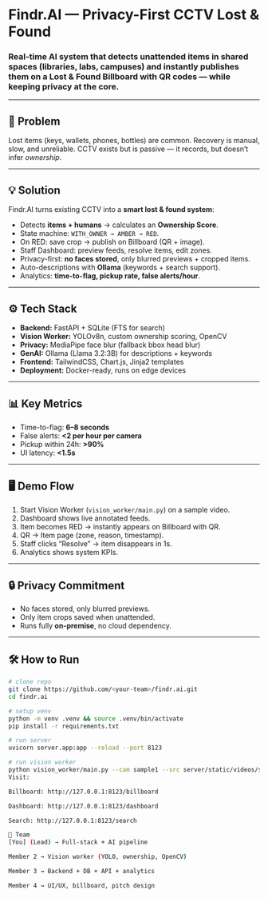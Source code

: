 # Findr.AI — Privacy-First CCTV Lost & Found

### Real-time AI system that detects unattended items in shared spaces (libraries, labs, campuses) and instantly publishes them on a Lost & Found Billboard with QR codes — while keeping privacy at the core.

---

## 🚀 Problem
Lost items (keys, wallets, phones, bottles) are common. Recovery is manual, slow, and unreliable. CCTV exists but is passive — it records, but doesn’t infer *ownership*.

---

## 💡 Solution
Findr.AI turns existing CCTV into a **smart lost & found system**:

- Detects **items + humans** → calculates an **Ownership Score**.
- State machine: `WITH_OWNER → AMBER → RED`.
- On RED: save crop → publish on Billboard (QR + image).
- Staff Dashboard: preview feeds, resolve items, edit zones.
- Privacy-first: **no faces stored**, only blurred previews + cropped items.
- Auto-descriptions with **Ollama** (keywords + search support).
- Analytics: **time-to-flag, pickup rate, false alerts/hour**.

---

## ⚙️ Tech Stack
- **Backend:** FastAPI + SQLite (FTS for search)
- **Vision Worker:** YOLOv8n, custom ownership scoring, OpenCV
- **Privacy:** MediaPipe face blur (fallback bbox head blur)
- **GenAI:** Ollama (Llama 3.2:3B) for descriptions + keywords
- **Frontend:** TailwindCSS, Chart.js, Jinja2 templates
- **Deployment:** Docker-ready, runs on edge devices

---

## 📊 Key Metrics
- Time-to-flag: **6–8 seconds**
- False alerts: **<2 per hour per camera**
- Pickup within 24h: **>90%**
- UI latency: **<1.5s**

---

## 🖥️ Demo Flow
1. Start Vision Worker (`vision_worker/main.py`) on a sample video.
2. Dashboard shows live annotated feeds.
3. Item becomes RED → instantly appears on Billboard with QR.
4. QR → Item page (zone, reason, timestamp).
5. Staff clicks “Resolve” → item disappears in 1s.
6. Analytics shows system KPIs.

---

## 🔒 Privacy Commitment
- No faces stored, only blurred previews.
- Only item crops saved when unattended.
- Runs fully **on-premise**, no cloud dependency.

---

## 🛠️ How to Run

```bash
# clone repo
git clone https://github.com/<your-team>/findr.ai.git
cd findr.ai

# setup venv
python -m venv .venv && source .venv/bin/activate
pip install -r requirements.txt

# run server
uvicorn server.app:app --reload --port 8123

# run vision worker
python vision_worker/main.py --cam sample1 --src server/static/videos/sample1.mp4
Visit:

Billboard: http://127.0.0.1:8123/billboard

Dashboard: http://127.0.0.1:8123/dashboard

Search: http://127.0.0.1:8123/search

👥 Team
[You] (Lead) → Full-stack + AI pipeline

Member 2 → Vision worker (YOLO, ownership, OpenCV)

Member 3 → Backend + DB + API + analytics

Member 4 → UI/UX, billboard, pitch design